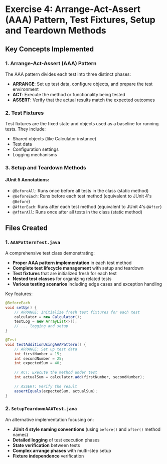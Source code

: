# Exercise 4: Arrange-Act-Assert (AAA) Pattern, Test Fixtures, Setup and Teardown Methods

## Key Concepts Implemented

### 1. Arrange-Act-Assert (AAA) Pattern

The AAA pattern divides each test into three distinct phases:

- **ARRANGE**: Set up test data, configure objects, and prepare the test environment
- **ACT**: Execute the method or functionality being tested
- **ASSERT**: Verify that the actual results match the expected outcomes

### 2. Test Fixtures

Test fixtures are the fixed state and objects used as a baseline for running tests. They include:

- Shared objects (like Calculator instance)
- Test data
- Configuration settings
- Logging mechanisms

### 3. Setup and Teardown Methods

#### JUnit 5 Annotations:

- `@BeforeAll`: Runs once before all tests in the class (static method)
- `@BeforeEach`: Runs before each test method (equivalent to JUnit 4's `@Before`)
- `@AfterEach`: Runs after each test method (equivalent to JUnit 4's `@After`)
- `@AfterAll`: Runs once after all tests in the class (static method)

## Files Created

### 1. `AAAPatternTest.java`

A comprehensive test class demonstrating:

- **Proper AAA pattern implementation** in each test method
- **Complete test lifecycle management** with setup and teardown
- **Test fixtures** that are initialized fresh for each test
- **Nested test classes** for organizing related tests
- **Various testing scenarios** including edge cases and exception handling

Key features:

```java
@BeforeEach
void setUp() {
    // ARRANGE: Initialize fresh test fixtures for each test
    calculator = new Calculator();
    testLog = new ArrayList<>();
    // ... logging and setup
}

@Test
void testAdditionUsingAAAPattern() {
    // ARRANGE: Set up test data
    int firstNumber = 15;
    int secondNumber = 25;
    int expectedSum = 40;
  
    // ACT: Execute the method under test
    int actualSum = calculator.add(firstNumber, secondNumber);
  
    // ASSERT: Verify the result
    assertEquals(expectedSum, actualSum);
}
```

### 2. `SetupTeardownAAATest.java`

An alternative implementation focusing on:

- **JUnit 4 style naming conventions** (using `before()` and `after()` method names)
- **Detailed logging** of test execution phases
- **State verification** between tests
- **Complex arrange phases** with multi-step setup
- **Fixture independence** verification
